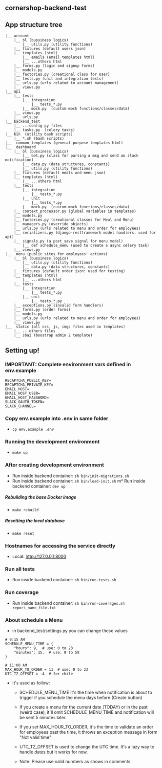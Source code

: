 ## cornershop-backend-test

## App structure tree
```
|__ account
    |__ bl (bussiness logics)
        |__ utils.py (utility functions)
    |__ fixtures (default users json)
    |__ templates (html)
        |__ emails (email templates html)
        |__ ...others html
    |__ forms.py (login and signup forms)
    |__ models.py
    |__ factories.py (creational class for User)
    |__ tests.py (unit and integration tests)
    |__ urls.py (urls related to account management)
    |__ views.py
|__ api
    |__ tests
        |__ integration
            |__ tests_*.py
        |__ mock.py  (custom mock functions/classes/data)
    |__ views.py
    |__ urls.py
|__ backend_test
    |__ ...config py files
    |__ tasks.py  (celery tasks)
|__ bin  (utility bash scripts)
    |__ *.sh (bash scripts)
|__  common-templates (general purpose templates html)
|__  dashboard
    |__ bl (bussiness logics)
        |__ bot.py (class for parsing a msg and send an slack notification)
        |__ data.py (data structures, constants)
        |__ utils.py (utility functions)
    |__ fixtures (default meals and menu json)
    |__ templates (html)
        |__ ...others html
    |__ tests
        |__ integration
            |__ tests_*.py
        |__ unit
            |__ tests_*.py
        |__ mock.py  (custom mock functions/classes/data)
    |__ context_processor.py (global variables in templates)
    |__ models.py
    |__ factories.py (creational classes for Meal and Menu)
    |__ managers.py (override objects)
    |__ urls.py (urls related to menu and order for employees)
    |__ serializers.py (django-restframework model handlers: used for api)
    |__ signals.py (a post_save signal for menu model)
        |__ def schedule_menu (used to create a async celery task)
    |__ views.py
|__  menu (public sites for employees' actions)
    |__ bl (bussiness logics)
        |__ utils.py (utility functions)
        |__ data.py (data structures, constants)
    |__ fixtures (default order json: used for testing)
    |__ templates (html)
        |__ ...others html
    |__ tests
        |__ integration
            |__ tests_*.py
        |__ unit
            |__ tests_*.py 
    |__ exceptions.py (invalid form handlers)
    |__ forms.py (order forms)
    |__ models.py
    |__ urls.py (urls related to menu and order for employees)
    |__ views.py
|__  static (all css, js, imgs files used in templates)
    |__ ...others files
    |__ sba2 (boostrap admin 2 template) 
```


## Setting up!

### IMPORTANT: Complete environment vars defined in env.example
```
RECAPTCHA_PUBLIC_KEY=
RECAPTCHA_PRIVATE_KEY=
EMAIL_HOST=
EMAIL_HOST_USER=
EMAIL_HOST_PASSWORD=
SLACK_OAUTH_TOKEN=
SLACK_CHANNEL=
```

### Copy env.example into .env in same folder
- `cp env.example .env`

### Running the development environment

* `make up`

### After creating development environment
* Run inside backend container: `sh bin/init-migrations.sh`
* Run inside backend container: `sh bin/load-init.sh` 
m* Run inside backend container: `dev up`

##### Rebuilding the base Docker image

* `make rebuild`

##### Resetting the local database

* `make reset`

### Hostnames for accessing the service directly

* Local: http://127.0.0.1:8000

### Run all tests

* Run inside backend container: `sh bin/run-tests.sh`

### Run coverage

* Run inside backend container: `sh bin/run-coverages.sh report_name_file.txt`

### About schedule a Menu

* in backend_test/settings.py you can change these values

```
# 9:15 AM
SCHEDULE_MENU_TIME = {
    "hours": 9,  # use: 0 to 23
    "minutes": 15,  # use: 0 to 59
}

# 11:00 AM
MAX_HOUR_TO_ORDER = 11  # use: 0 to 23
UTC_TZ_OFFSET = -4  # for chile
```

* It's used as follow:
    - SCHEDULE_MENU_TIME it's the time when notification is 
    about to trigger if you schedule the menu days before (Create button)
    
    - If you create a menu for the current date (TODAY) or in the past (weird case), 
    it'll omit SCHEDULE_MENU_TIME and notification will be sent 5 minutes later.
    
    - If you set MAX_HOUR_TO_ORDER, it's the time to validate an order for employees
    past the time, it throws an exception message in form "Not valid time"
    - UTC_TZ_OFFSET is used to change the UTC time. It's a lazy way to handle dates but it works for now.
    
    - Note: Please use valid numbers as shows in comments